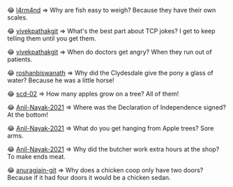 😂 [l4rm4nd](https://github.com/l4rm4nd)  => Why are fish easy to weigh? Because they have their own scales.

 😂 [vivekpathakgit](https://github.com/vivekpathakgit)  => What's the best part about TCP jokes? I get to keep telling them until you get them.

 😂 [vivekpathakgit](https://github.com/vivekpathakgit)  => When do doctors get angry? When they run out of patients.

 😂 [roshanbiswanath](https://github.com/roshanbiswanath)  => Why did the Clydesdale give the pony a glass of water? Because he was a little horse!

 😂 [scd-02](https://github.com/scd-02)  => How many apples grow on a tree? All of them!

 😂 [Anil-Nayak-2021](https://github.com/Anil-Nayak-2021)  => Where was the Declaration of Independence signed? At the bottom! 

 😂 [Anil-Nayak-2021](https://github.com/Anil-Nayak-2021)  => What do you get hanging from Apple trees? Sore arms.

 😂 [Anil-Nayak-2021](https://github.com/Anil-Nayak-2021)  => Why did the butcher work extra hours at the shop? To make ends meat.

 😂 [anuragjain-git](https://github.com/anuragjain-git)  => Why does a chicken coop only have two doors? Because if it had four doors it would be a chicken sedan.
